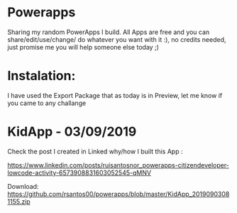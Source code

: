 # Powerapps
Sharing my random PowerApps I build. All Apps are free and you can share/edit/use/change/ do whatever you want with it :), no credits needed, just promise me you will help someone else today ;)

# Instalation:
I have used the Export Package that as today is in Preview, let me know if you came to any challange

# KidApp - 03/09/2019

Check the post I created in Linked why/how I built this App : 

https://www.linkedin.com/posts/ruisantosnor_powerapps-citizendeveloper-lowcode-activity-6573908831603052545-qMNV

Download: https://github.com/rsantos00/powerapps/blob/master/KidApp_20190903081155.zip


